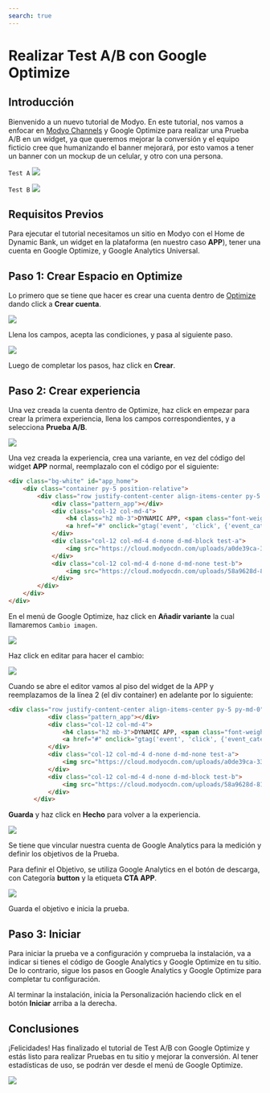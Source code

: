 ```yaml
---
search: true
---
```


# Realizar Test A/B con Google Optimize

## Introducción

Bienvenido a un nuevo tutorial de Modyo. En este tutorial, nos vamos a enfocar en [Modyo Channels](/es/platform/channels) y Google Optimize para realizar una Prueba A/B en un widget, ya que queremos mejorar la conversión y el equipo ficticio cree que humanizando el banner mejorará, por esto vamos a tener un banner con un mockup de un celular, y otro con una persona.

<code>Test A</code>
<img src="/assets/img/tutorials/optimize/testa.png" style="max-width: 450px;margin: auto 0;"/>

<code>Test B</code>
<img src="/assets/img/tutorials/optimize/testb.png" style="max-width: 450px;margin: auto 0;"/>

## Requisitos Previos

Para ejecutar el tutorial necesitamos un sitio en Modyo con el Home de Dynamic Bank, un widget en la plataforma (en nuestro caso **APP**), tener una cuenta en Google Optimize, y Google Analytics Universal.

## Paso 1: Crear Espacio en Optimize

Lo primero que se tiene que hacer es crear una cuenta dentro de [Optimize](https://optimize.google.com/) dando click a <b>Crear cuenta</b>.

<img src="/assets/img/tutorials/optimize/crear-cuenta.png" style="max-width: 450px;margin: auto 0;"/>

Llena los campos, acepta las condiciones, y pasa al siguiente paso.

<img src="/assets/img/tutorials/optimize/modal-cuenta.png" style="max-width: 450px;margin: auto 0;"/>

Luego de completar los pasos, haz click en <b>Crear</b>.

## Paso 2: Crear experiencia

Una vez creada la cuenta dentro de Optimize, haz click en empezar para crear la primera experiencia, llena los campos correspondientes, y a selecciona <b>Prueba A/B</b>.

<img src="/assets/img/tutorials/optimize/ab.png" style="max-width: 450px;margin: auto 0;"/>

Una vez creada la experiencia, crea una variante, en vez del código del widget <b>APP</b> normal,  reemplazalo con el código por el siguiente:

```html
<div class="bg-white" id="app_home">
	<div class="container py-5 position-relative">
		<div class="row justify-content-center align-items-center py-5 py-md-0">
			<div class="pattern_app"></div>
			<div class="col-12 col-md-4">
				<h4 class="h2 mb-3">DYNAMIC APP, <span class="font-weight-normal">take your bank everywhere</span></h4>
				<a href="#" onclick="gtag('event', 'click', {'event_category': 'button', 'event_label': 'CTA APP', 'value': 0});"><img src="https://cloud.modyocdn.com/uploads/36e7b591-d60d-4312-b1ad-cd984533206a/original/download_app.png" alt="Download"></a>
			</div>
			<div class="col-12 col-md-4 d-none d-md-block test-a">
				<img src="https://cloud.modyocdn.com/uploads/a0de39ca-33aa-4790-b88e-492d2d665371/original/woman_app.png" alt="Woman App">
			</div>
			<div class="col-12 col-md-4 d-none d-md-none test-b">
				<img src="https://cloud.modyocdn.com/uploads/58a9628d-81c8-44b1-97a1-bd585c186931/original/app_bank.png" alt="App">
			</div>
		</div>
	</div>
</div>
```

En el menú de Google Optimize, haz click en <b>Añadir variante</b> la cual llamaremos <code>Cambio imagen</code>.

<img src="/assets/img/tutorials/optimize/ab-variante.png" style="max-width: 750px;margin: auto 0;"/>

Haz click en editar para hacer el cambio:

<img src="/assets/img/tutorials/optimize/ab_variante.png" style="max-width: 750px;margin: auto 0;"/>

Cuando se abre el editor vamos al piso del widget de la APP y reemplazamos de la línea 2 (el div container) en adelante por lo siguiente:

 ```html
<div class="row justify-content-center align-items-center py-5 py-md-0">
			<div class="pattern_app"></div>
			<div class="col-12 col-md-4">
				<h4 class="h2 mb-3">DYNAMIC APP, <span class="font-weight-normal">take your bank everywhere</span></h4>
				<a href="#" onclick="gtag('event', 'click', {'event_category': 'button', 'event_label': 'CTA APP', 'value': 1});"><img src="https://cloud.modyocdn.com/uploads/36e7b591-d60d-4312-b1ad-cd984533206a/original/download_app.png" alt="Download"></a>
			</div>
			<div class="col-12 col-md-4 d-none d-md-none test-a">
				<img src="https://cloud.modyocdn.com/uploads/a0de39ca-33aa-4790-b88e-492d2d665371/original/woman_app.png" alt="Woman App">
			</div>
			<div class="col-12 col-md-4 d-none d-md-block test-b">
				<img src="https://cloud.modyocdn.com/uploads/58a9628d-81c8-44b1-97a1-bd585c186931/original/app_bank.png" alt="App">
			</div>
		</div>
  ```
<b>Guarda</b> y haz click en <b>Hecho</b> para volver a la experiencia.

<img src="/assets/img/tutorials/optimize/50_50.png" style="max-width: 750px;margin: auto 0;"/>

Se tiene que vincular nuestra cuenta de Google Analytics para la medición y definir los objetivos de la Prueba.

Para definir el Objetivo, se utiliza Google Analytics en el botón de descarga, con Categoría <b>button</b> y la etiqueta <b>CTA APP</b>.

<img src="/assets/img/tutorials/optimize/objetivos.png" style="max-width: 750px;margin: auto 0;"/>

Guarda el objetivo e inicia la prueba.

## Paso 3: Iniciar

Para iniciar la prueba ve a configuración y comprueba la instalación, va a indicar si tienes el código de Google Analytics y Google Optimize en tu sitio. De lo contrario, sigue los pasos en Google Analytics y Google Optimize para completar tu configuración.

Al terminar la instalación, inicia la Personalización haciendo click en el botón <b>Iniciar</b> arriba a la derecha.

## Conclusiones

¡Felicidades! Has finalizado el tutorial de Test A/B con Google Optimize y estás listo para realizar Pruebas en tu sitio y mejorar la conversión. Al tener estadísticas de uso, se podrán ver desde el menú de Google Optimize.

<img src="/assets/img/tutorials/optimize/analytics.png" style="max-width: 750px;margin: auto 0;"/>